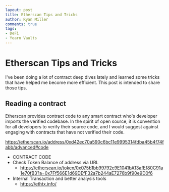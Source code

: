 ```yaml
---
layout: post
title: Etherscan Tips and Tricks
author: Ryan Miller
comments: true
tags:
- DeFi
- Yearn Vaults
---
```


# Etherscan Tips and Tricks
I've been doing a lot of contract deep dives lately and learned some tricks that have helped me become more efficient. This post is intended to share those tips.

## Reading a contract
Etherscan provides contract code to any smart contract who's developer imports the verified codebase. In the spirit of open source, it is convention for all developers to verify their source code, and I would suggest against engaging with contracts that have not verified their code.

https://etherscan.io/address/0xd42ec70a590c6bc11e9995314fdba45b4f74fabb/advanced#code

- CONTRACT CODE
- Check Token Balance of address via URL
    - https://etherscan.io/token/0x075b1bb99792c9E1041bA13afEf80C91a1e70fB3?a=0x7Ff566E1d69DEfF32a7b244aE7276b9f90e9D0f6
- Internal Transaction and better analysis tools
    - https://ethtx.info/